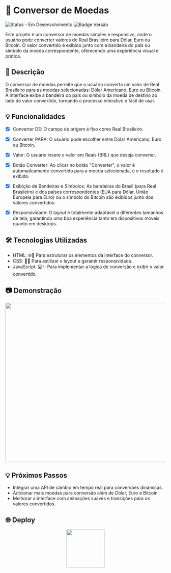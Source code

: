 # 💱 Conversor de Moedas
![Status - Em Desenvolvimento](https://img.shields.io/badge/status-em_desenvolvimento-yellow)
![Badge Versão](https://img.shields.io/badge/versão-1.0.0-blue)

Este projeto é um conversor de moedas simples e responsivo, onde o usuário pode converter valores de Real Brasileiro para Dólar, Euro ou Bitcoin. O valor convertido é exibido junto com a bandeira do país ou símbolo da moeda correspondente, oferecendo uma experiência visual e prática.


## 📘 Descrição
O conversor de moedas permite que o usuário converta um valor de Real Brasileiro para as moedas selecionadas: Dólar Americano, Euro ou Bitcoin. A interface exibe a bandeira do país ou símbolo da moeda de destino ao lado do valor convertido, tornando o processo interativo e fácil de usar.


## 💡 Funcionalidades

- [x] Converter DE: O campo de origem é fixo como Real Brasileiro.
- [x] Converter PARA: O usuário pode escolher entre Dólar Americano, Euro ou Bitcoin.
- [x] Valor: O usuário insere o valor em Reais (BRL) que deseja converter.
- [x] Botão Converter: Ao clicar no botão "Converter", o valor é automaticamente convertido para a moeda selecionada, e o resultado é exibido.
- [x] Exibição de Bandeiras e Símbolos: As bandeiras do Brasil (para Real Brasileiro) e dos países correspondentes (EUA para Dólar, União Europeia para Euro) ou o símbolo do Bitcoin são exibidos junto dos valores convertidos.
- [x] Responsividade: O layout é totalmente adaptável a diferentes tamanhos de tela, garantindo uma boa experiência tanto em dispositivos móveis quanto em desktops.


## 🛠️ Tecnologias Utilizadas

- HTML: 🌐📝 Para estruturar os elementos da interface do conversor.
- CSS: 🎨📐 Para estilizar o layout e garantir responsividade.
- JavaScript: 💻✨ Para implementar a lógica de conversão e exibir o valor convertido.

## 📷 Demonstração
<img width="900" height="500" src="https://github.com/user-attachments/assets/ccb2605d-b731-41d1-8c41-9b263d07490b">

## 💡 Próximos Passos
- Integrar uma API de câmbio em tempo real para conversões dinâmicas.
- Adicionar mais moedas para conversão além de Dólar, Euro e Bitcoin.
- Melhorar a interface com animações suaves e transições para os valores convertidos.


## 🌐 Deploy
<div align="center"> 
<a href="https://convertmoneyd.netlify.app">
  <img   width="120px" src="https://img.shields.io/website-up-down-green-red/http/monip.org.svg"  /> 
</a>
</div>
